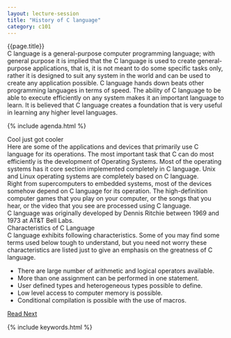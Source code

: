 ```yaml
---
layout: lecture-session
title: "History of C language"
category: c101
---
```


<div class="lecture-title">
	{{page.title}}
</div>

<section>
	<div class="para">
		C language is a <emphasis class="highlight">general-purpose</emphasis> computer programming language; with general purpose it is implied that the C language is used to create general-purpose applications, that is, it is not meant to do some specific tasks only, rather it is designed to suit any system in the world and can be used to create any application possible. C language hands down beats other programming languages in terms of speed. The ability of C language to be able to execute efficiently on any system makes it an important language to learn. It is believed that C language creates a foundation that is very useful in learning any higher level languages.
	</div>
</section>

{% include agenda.html %}

<section>
	<div id="capabilities-of-c" class="section-title">Cool just got cooler</div>
	<div class="para">
		Here are some of the applications and devices that primarily use C language for its operations. The most important task that C can do most efficiently is the development of <emphasis class="bold">Operating Systems</emphasis>. Most of the operating systems has it core section implemented completely in C language. Unix and Linux operating systems are completely based on C language.
	</div>
	<div class="para">
		Right from <emphasis class="bold">supercomputers</emphasis> to <emphasis class="bold">embedded systems</emphasis>, most of the devices somehow depend on C language for its operation. The high-definition <emphasis class="bold">computer games</emphasis> that you play on your computer, or the songs that you hear, or the video that you see are processed using C language.
	</div>
</section>

<section>
	<div class="fact-box">
		C language was originally developed by <emphasis class="quoted">Dennis Ritchie</emphasis> between 1969 and 1973 at AT&T Bell Labs.
	</div>
</section>

<section>
	<div id="characterisitcs-of-c" class="section-title">Characteristics of C Language</div>
	<div class="para">
		C language exhibits following characteristics. Some of you may find some terms used below tough to understand, but you need not worry these characteristics are listed just to give an emphasis on the greatness of C language.
		<ul>
			<li>There are large number of arithmetic and logical operators available.</li>
			<li>More than one assignment can be performed in one statement.</li>
			<li>User defined types and heterogeneous types possible to define.</li>
			<li>Low level access to computer memory is possible.</li>
			<li>Conditional compilation is possible with the use of macros.</li>
		</ul>
	</div>
</section>

<section>
	<a class="button" href="{% post_url /courses/c101/2014-01-28-c101-first-program %}">Read Next</a>
</section>

{% include keywords.html %}